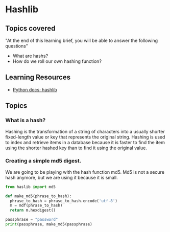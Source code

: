 # Hashlib

## Topics covered

"At the end of this learning brief, you will be able to answer the following questions"

* What are hashs?
* How do we roll our own hashing function?

## Learning Resources

* [Python docs: hashlib](https://docs.python.org/3/library/hashlib.html)

## Topics

### What is a hash?

Hashing is the transformation of a string of characters into a usually shorter fixed-length value or key that represents the original string. Hashing is used to index and retrieve items in a database because it is faster to find the item using the shorter hashed key than to find it using the original value.

### Creating a simple md5 digest.

We are going to be playing with the hash function md5. Md5 is not a secure hash anymore, but we are using it because it is small.

```python
from haslib import md5

def make_md5(phrase_to_hash):
  phrase_to_hash = phrase_to_hash.encode('utf-8')
  m = mdf(phrase_to_hash)
  return m.hexdigest()

passphrase = "password"
print(passphrase, make_md5(passphrase)
```
